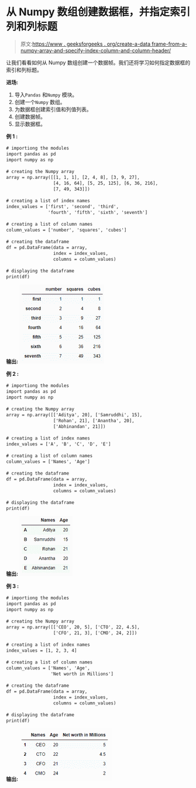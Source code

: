 # 从 Numpy 数组创建数据框，并指定索引列和列标题

> 原文:[https://www . geeksforgeeks . org/create-a-data frame-from-a-numpy-array-and-specify-index-column-and-column-header/](https://www.geeksforgeeks.org/create-a-dataframe-from-a-numpy-array-and-specify-the-index-column-and-column-headers/)

让我们看看如何从 Numpy 数组创建一个数据帧。我们还将学习如何指定数据框的索引和列标题。

**进场:**

1.  导入`Pandas` 和`Numpy` 模块。
2.  创建一个`Numpy` 数组。
3.  为数据框创建索引值和列值列表。
4.  创建数据帧。
5.  显示数据框。

**例 1 :**

```
# importiong the modules
import pandas as pd
import numpy as np

# creating the Numpy array
array = np.array([[1, 1, 1], [2, 4, 8], [3, 9, 27], 
                  [4, 16, 64], [5, 25, 125], [6, 36, 216], 
                  [7, 49, 343]])

# creating a list of index names
index_values = ['first', 'second', 'third',
                'fourth', 'fifth', 'sixth', 'seventh']

# creating a list of column names
column_values = ['number', 'squares', 'cubes']

# creating the dataframe
df = pd.DataFrame(data = array, 
                  index = index_values, 
                  columns = column_values)

# displaying the dataframe
print(df)
```

**输出:**
![](img/4baea3a616f5547d8a265b1834eee4b4.png)

**例 2 :**

```
# importiong the modules
import pandas as pd
import numpy as np

# creating the Numpy array
array = np.array([['Aditya', 20], ['Samruddhi', 15],
                  ['Rohan', 21], ['Anantha', 20], 
                  ['Abhinandan', 21]])

# creating a list of index names
index_values = ['A', 'B', 'C', 'D', 'E']

# creating a list of column names
column_values = ['Names', 'Age']

# creating the dataframe
df = pd.DataFrame(data = array, 
                  index = index_values, 
                  columns = column_values)

# displaying the dataframe
print(df)
```

**输出:**
![](img/4af411d87a43bf7133f45fe7c7906eb9.png)

**例 3 :**

```
# importiong the modules
import pandas as pd
import numpy as np

# creating the Numpy array
array = np.array([['CEO', 20, 5], ['CTO', 22, 4.5], 
                  ['CFO', 21, 3], ['CMO', 24, 2]])

# creating a list of index names
index_values = [1, 2, 3, 4]

# creating a list of column names
column_values = ['Names', 'Age', 
                 'Net worth in Millions']

# creating the dataframe
df = pd.DataFrame(data = array, 
                  index = index_values, 
                  columns = column_values)

# displaying the dataframe
print(df)
```

**输出:**
![](img/75fc0cd5e3571e5a77f7aa0079c36e8c.png)